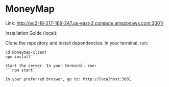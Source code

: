 # MoneyMap

Link: http://ec2-18-217-169-247.us-east-2.compute.amazonaws.com:3001/

Installation Guide (local):

Clone the repository and install dependencies. In your terminal, run:
```git clone https://github.com/SingleDreamer/MoneyMap.git
cd moneymap-client
npm install```

Start the server. In your terminal, run:
```npm start```

In your preferred broswer, go to: http://localhost:3001
